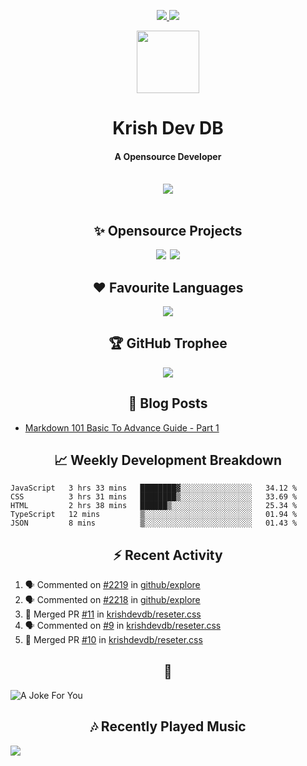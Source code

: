 <div align="center">
<p>
<a href="#projects">
<img src="https://img.shields.io/github/stars/krishdevdb?affiliations=OWNER%2CCOLLABORATOR&logo=github&style=for-the-badge&label=Star">
</a>
<a href="https://github.com/krishdevdb?tab=followers">
<img src="https://img.shields.io/github/followers/krishdevdb?logo=github&style=for-the-badge"></a>
</p>
<img height="100px" width="100px" src="https://github.com/krishdevdb/krishdevdb/raw/master/images/avatar.png">
<br>
<h1>Krish Dev DB</h1>
<h4>A Opensource Developer</h4>
<br>
</div>
<div align="center">
<img src="https://github-readme-stats.vercel.app/api?username=krishdevdb&show_icons=true&count_private=true">
<br>
</div>

<div align="center">
<br>
<h2 id="projects"> ✨ Opensource Projects</h2>
<a href="https://github.com/krishdevdb/reseter.css"><img src="https://github-readme-stats.vercel.app/api/pin/?username=krishdevdb&repo=reseter.css&show_icons=true&count_private=true&layout=compact"></a>&#8198;
<a href="https://github.com/krishdevdb/readme-template"><img src="https://github-readme-stats.vercel.app/api/pin/?username=krishdevdb&repo=readme-template&show_icons=true&count_private=true&layout=compact"></a>
<br>
</div>

<div align="center">
<h2 id="languages"> ❤ Favourite Languages </h2>
<img src="https://github-readme-stats.vercel.app/api/top-langs/?username=krishdevdb&show_icons=true&count_private=true&layout=compact">
</div>

<div align="center">
<h2 id="trophee">🏆 GitHub Trophee</h2>
<img src="https://github-profile-trophy.vercel.app/?username=krishdevdb&row=1&no-frame=true">
<br>
</div>

<h2 align="center" id="posts"> 📕 Blog Posts </h2>

<!-- BLOG-POSTS:START -->
- [Markdown 101 Basic To Advance Guide - Part 1](https://dev.to/krishdevdb/markdown-101-basic-to-advance-guide-part-1-pg3)
<!-- BLOG-POSTS:END -->

<h2 align="center" id="breakdown"> 📈 Weekly Development Breakdown </h2>

<!--START_SECTION:waka-->
```text
JavaScript   3 hrs 33 mins   ████████▓░░░░░░░░░░░░░░░░   34.12 % 
CSS          3 hrs 31 mins   ████████▒░░░░░░░░░░░░░░░░   33.69 % 
HTML         2 hrs 38 mins   ██████▒░░░░░░░░░░░░░░░░░░   25.34 % 
TypeScript   12 mins         ▒░░░░░░░░░░░░░░░░░░░░░░░░   01.94 % 
JSON         8 mins          ▒░░░░░░░░░░░░░░░░░░░░░░░░   01.43 % 
```
<!--END_SECTION:waka-->

<h2 align="center" id="activity"> ⚡ Recent Activity </h2>

<!--START_SECTION:activity-->
1. 🗣 Commented on [#2219](https://github.com/github/explore/issues/2219) in [github/explore](https://github.com/github/explore)
2. 🗣 Commented on [#2218](https://github.com/github/explore/issues/2218) in [github/explore](https://github.com/github/explore)
3. 🎉 Merged PR [#11](https://github.com/krishdevdb/reseter.css/pull/11) in [krishdevdb/reseter.css](https://github.com/krishdevdb/reseter.css)
4. 🗣 Commented on [#9](https://github.com/krishdevdb/reseter.css/issues/9) in [krishdevdb/reseter.css](https://github.com/krishdevdb/reseter.css)
5. 🎉 Merged PR [#10](https://github.com/krishdevdb/reseter.css/pull/10) in [krishdevdb/reseter.css](https://github.com/krishdevdb/reseter.css)
<!--END_SECTION:activity-->

<h2 align="center" id="joke">🤣</h2>

<img align="center" alt="A Joke For You" src="https://readme-jokes.vercel.app/api">

<h2 align="center" id="music"> 🎶 Recently Played Music </h2>

<a href="https://spotify-github-profile.vercel.app/api/view.svg?uid=s5rojvf8u4ywr2pap5s9es1bg&redirect=true"><img align="center" src="https://spotify-github-profile.vercel.app/api/view.svg?uid=s5rojvf8u4ywr2pap5s9es1bg&cover_image=true&theme=compact"></a>
